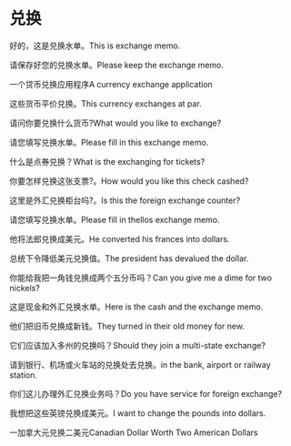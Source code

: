 # 兑换

<p><span class="chinese">好的，这是兑换水单。</span><span class="english">This is exchange memo.</span></p>

<p><span class="chinese">请保存好您的兑换水单。</span><span class="english">Please keep the exchange memo.</span></p>

<p><span class="chinese">一个贷币兑换应用程序</span><span class="english">A currency exchange application</span></p>

<p><span class="chinese">这些货币平价兑换。</span><span class="english">This currency exchanges at par.</span></p>

<p><span class="chinese">请问你要兑换什么货币?</span><span class="english">What would you like to exchange?</span></p>

<p><span class="chinese">请您填写兑换水单。</span><span class="english">Please fill in this exchange memo.</span></p>

<p><span class="chinese">什么是点券兑换？</span><span class="english">What is the exchanging for tickets?</span></p>

<p><span class="chinese">你要怎样兑换这张支票?。</span><span class="english">How would you like this check cashed?</span></p>

<p><span class="chinese">这里是外汇兑换柜台吗?。</span><span class="english">Is this the foreign exchange counter?</span></p>

<p><span class="chinese">请您填写兑换水单。</span><span class="english">Please fill in thellos exchange memo.</span></p>

<p><span class="chinese">他将法郎兑换成美元。</span><span class="english">He converted his frances into dollars.</span></p>

<p><span class="chinese">总统下令降低美元兑换值。</span><span class="english">The president has devalued the dollar.</span></p>

<p><span class="chinese">你能给我把一角钱兑换成两个五分币吗？</span><span class="english">Can you give me a dime for two nickels?</span></p>

<p><span class="chinese">这是现金和外汇兑换水单。</span><span class="english">Here is the cash and the exchange memo.</span></p>

<p><span class="chinese">他们把旧币兑换成新钱。</span><span class="english">They turned in their old money for new.</span></p>

<p><span class="chinese">它们应该加入多州的兑换吗？</span><span class="english">Should they join a multi-state exchange?</span></p>

<p><span class="chinese">请到银行、机场或火车站的兑换处去兑换。</span><span class="english">in the bank, airport or railway station.</span></p>

<p><span class="chinese">你们这儿办理外汇兑换业务吗？</span><span class="english">Do you have service for foreign exchange?</span></p>

<p><span class="chinese">我想把这些英镑兑换成美元。</span><span class="english">I want to change the pounds into dollars.</span></p>

<p><span class="chinese">一加拿大元兑换二美元</span><span class="english">Canadian Dollar Worth Two American Dollars</span></p>

